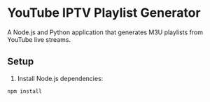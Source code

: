# YouTube IPTV Playlist Generator

A Node.js and Python application that generates M3U playlists from YouTube live streams.

## Setup

1. Install Node.js dependencies:
```bash
npm install
